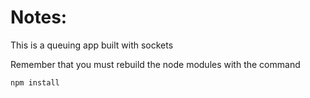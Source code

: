 # Notes:

This is a queuing app built with sockets

Remember that you must rebuild the node modules with the command

```
npm install
```